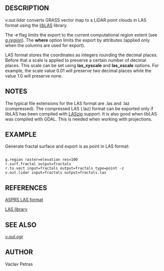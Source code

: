 
## DESCRIPTION

*v.out.lidar* converts GRASS vector map to a LiDAR point clouds
in LAS format using the [libLAS](https://liblas.org) library.

The **-r** flag limits the export to the current computational region
extent (see *[g.region](g.region.html)*).
The **where** option limits the export by attributes (applied only
when the columns are used for export).

LAS format stores the coordinates as integers rounding the decimal places.
Before that a scale is applied to preserve a certain number of decimal
places. This scale can be set using **las\_xyscale** and **las\_xscale**
options. For example, the scale value 0.01 will preserve two decimal
places while the value 1.0 will preserve none.

## NOTES

The typical file extensions for the LAS format are .las and .laz (compressed).
The compressed LAS (.laz) format can be exported only if libLAS has been
compiled with [LASzip](https://laszip.org/) support.
It is also good when libLAS was compiled with GDAL. This is needed when
working with projections.

## EXAMPLE

Generate fractal surface and export is as point in LAS format:

```

g.region raster=elevation res=100
r.surf.fractal output=fractals
r.to.vect input=fractals output=fractals type=point -z
v.out.lidar input=fractals output=fractals.las

```

## REFERENCES

[ASPRS LAS format](https://www.asprs.org/committee-general/laser-las-file-format-exchange-activities.html)

[LAS library](https://liblas.org/)

## SEE ALSO

*[v.out.ogr](v.out.ogr.html)*

## AUTHOR

Vaclav Petras
